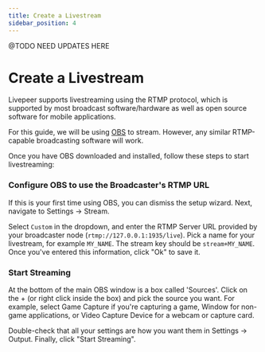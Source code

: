 ```yaml
---
title: Create a Livestream
sidebar_position: 4
---
```


@TODO NEED UPDATES HERE

# Create a Livestream

Livepeer supports livestreaming using the RTMP protocol, which is supported by
most broadcast software/hardware as well as open source software for mobile
applications.

For this guide, we will be using [OBS](https://obsproject.com/download) to stream. However, any similar RTMP-capable broadcasting software will work.

Once you have OBS downloaded and installed, follow these steps to start livestreaming:

### Configure OBS to use the Broadcaster's RTMP URL

If this is your first time using OBS, you can dismiss the setup wizard. Next, navigate to Settings -> Stream.

Select `Custom` in the dropdown, and enter the RTMP Server URL provided by your broadcaster node (`rtmp://127.0.0.1:1935/live`). Pick a name for your livestream, for example `MY_NAME`. The stream key should be `stream+MY_NAME`. Once you've entered this information, click "Ok" to save it.

### Start Streaming

At the bottom of the main OBS window is a box called 'Sources'. Click on the + (or right click inside the box) and pick the source you want. For example, select Game Capture if you're capturing a game, Window for non-game applications, or Video Capture Device for a webcam or capture card.

Double-check that all your settings are how you want them in Settings -> Output. Finally, click "Start Streaming".
